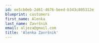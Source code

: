 ```yaml
---
id: ee5cb0eb-2d61-4676-beed-b343c805312e
blueprint: customers
first_name: Alenka
last_name: Završnik
email: aljeza@gmail.com
title: 'Alenka Završnik'
---
```

